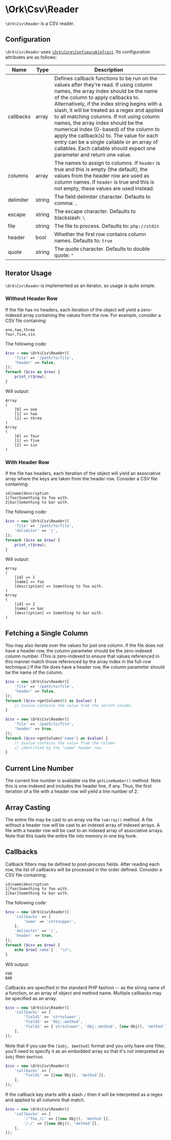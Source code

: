 # \Ork\Csv\Reader

`\Ork\Csv\Reader` is a CSV reader.

## Configuration

`\Ork\Csv\Reader` uses [`\Ork\Core\ConfigurableTrait`](https://github.com/AlexHowansky/ork-core/wiki/ConfigurableTrait).
Its configuration attributes are as follows:

|Name|Type|Description|
|----|----|-----------|
|callbacks|array|Defines callback functions to be run on the values after they're read. If using column names, the array index should be the name of the column to apply callbacks to. Alternatively, if the index string begins with a slash, it will be treated as a regex and applied to all matching columns. If not using column names, the array index should be the numerical index (0-based) of the column to apply the callback(s) to. The value for each entry can be a single callable or an array of callables. Each callable should expect one parameter and return one value.|
|columns|array|The names to assign to columns. If `header` is true and this is empty (the default), the values from the header row are used as column names. If `header` is true and this is not empty, these values are used instead.|
|delimiter|string|The field delimiter character. Defaults to comma: `,`|
|escape|string|The escape character. Defaults to blackslash: `\`|
|file|string|The file to process. Defaults to: `php://stdin`|
|header|bool|Whether the first row contains column names. Defaults to: `true`|
|quote|string|The quote character. Defaults to double quote: `"`|

## Iterator Usage

`\Ork\Csv\Reader` is implemented as an iterator, so usage is quite simple.

### Without Header Row

If the file has no headers, each iteration of the object will yield a
zero-indexed array containing the values from the row. For example, consider
a CSV file containing:

```csv
one,two,three
four,five,six
```

The following code:

```php
$csv = new \Ork\Csv\Reader([
    'file' => '/path/to/file',
    'header' => false,
]);
foreach ($csv as $row) {
    print_r($row);
}
```

Will output:

    Array
    (
        [0] => one
        [1] => two
        [2] => three
    )
    Array
    (
        [0] => four
        [1] => five
        [2] => six
    )

### With Header Row

If the file has headers, each iteration of the object will yield an associative
array where the keys are taken from the header row. Consider a CSV file
containing:

```csv
id|name|description
1|foo|Something to foo with.
2|bar|Something to bar with.
```

The following code:

```php
$csv = new \Ork\Csv\Reader([
    'file' => '/path/to/file',
    'delimiter' => '|',
]);
foreach ($csv as $row) {
    print_r($row);
}
```

Will output:

    Array
    (
        [id] => 1
        [name] => foo
        [description] => Something to foo with.
    )
    Array
    (
        [id] => 2
        [name] => bar
        [description] => Something to bar with.
    )

## Fetching a Single Column

You may also iterate over the values for just one column. If the file does not
have a header row, the column parameter should be the zero-indexed column
number. (This is zero-indexed to ensure that values referenced in this manner
match those referenced by the array index in the full-row technique.) If the
file does have a header row, the column parameter should be the name of the
column.

```php
$csv = new \Ork\Csv\Reader([
    'file' => '/path/to/file',
    'header' => false,
]);
foreach ($csv->getColumn(0) as $value) {
    // $value contains the value from the zeroth column.
}
```

```php
$csv = new \Ork\Csv\Reader([
    'file' => '/path/to/file',
    'header' => true,
]);
foreach ($csv->getColumn('name') as $value) {
    // $value contains the value from the column
    // identified by the "name" header row.
}
```

## Current Line Number

The current line number is available via the `getLineNumber()` method. Note
this is one-indexed and includes the header line, if any. Thus, the first
iteration of a file with a header row will yield a line number of 2.

## Array Casting

The entire file may be cast to an array via the `toArray()` method. A file
without a header row will be cast to an indexed array of indexed arrays. A file
with a header row will be cast to an indexed array of associative arrays. Note
that this loads the entire file into memory in one big hunk.

## Callbacks

Callback filters may be defined to post-process fields. After reading each row,
the list of callbacks will be processed in the order defined. Consider a CSV
file containing:

```csv
id|name|description
1|foo|Something to foo with.
2|bar|Something to bar with.
```

The following code:

```php
$csv = new \Ork\Csv\Reader([
    'callbacks' => [
        'name' => 'strtoupper',
    ],
    'delimiter' => '|',
    'header' => true,
]);
foreach ($csv as $row) {
    echo $row['name'] . "\n";
}
```

Will output:

    FOO
    BAR

Callbacks are specified in the standard PHP fashion -- as the string name of a
function, or an array of object and method name. Multiple callbacks may be
specified as an array.

```php
$csv = new \Ork\Csv\Reader([
    'callbacks' => [
        'field1' => 'strtolower',
        'field2' => 'Obj::method',
        'field3' => ['strtolower', 'Obj::method', [new Obj(), 'method']],
    ],
]);
```

Note that if you use the `[$obj, $method]` format and you only have one filter,
you'll need to specify it as an embedded array so that it's not interpreted as
`$obj` then `$method`.

```php
$csv = new \Ork\Csv\Reader([
    'callbacks' => [
        'field1' => [[new Obj(), 'method']],
    ],
]);
```

If the callback key starts with a slash `/` then it will be interpreted as a
regex and applied to all columns that match.

```php
$csv = new \Ork\Csv\Reader([
    'callbacks' => [
        '/^foo_/i' => [[new Obj(), 'method']],
        '/./' => [[new Obj(), 'method']],
    ],
]);
```
